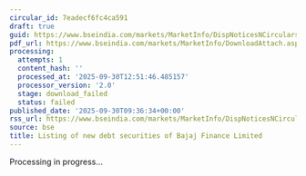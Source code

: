 ```yaml
---
circular_id: 7eadecf6fc4ca591
draft: true
guid: https://www.bseindia.com/markets/MarketInfo/DispNoticesNCirculars.aspx?Noticeid={8DA67EB9-244B-4482-B765-D82A17F3F1C0}&noticeno=20250930-16&dt=09/30/2025&icount=16&totcount=55&flag=0
pdf_url: https://www.bseindia.com/markets/MarketInfo/DownloadAttach.aspx?id=20250930-16&attachedId=
processing:
  attempts: 1
  content_hash: ''
  processed_at: '2025-09-30T12:51:46.485157'
  processor_version: '2.0'
  stage: download_failed
  status: failed
published_date: '2025-09-30T09:36:34+00:00'
rss_url: https://www.bseindia.com/markets/MarketInfo/DispNoticesNCirculars.aspx?Noticeid={8DA67EB9-244B-4482-B765-D82A17F3F1C0}&noticeno=20250930-16&dt=09/30/2025&icount=16&totcount=55&flag=0
source: bse
title: Listing of new debt securities of Bajaj Finance Limited
---
```


Processing in progress...